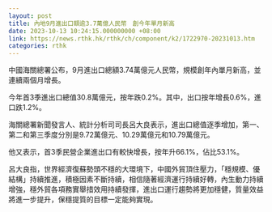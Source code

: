 ```yaml
---
layout: post
title: 內地9月進出口額逾3.7萬億人民幣　創今年單月新高
date: 2023-10-13 10:24:15.000000000 +08:00
link: https://news.rthk.hk/rthk/ch/component/k2/1722970-20231013.htm
categories: rthk
---
```


中國海關總署公布，9月進出口總額3.74萬億元人民幣，規模創年內單月新高，並連續兩個月增長。

今年首3季進出口總值30.8萬億元，按年跌0.2%。其中，出口按年增長0.6%，進口跌1.2%。

海關總署新聞發言人、統計分析司司長呂大良表示，進出口總值逐季增加，第一、第二和第三季度分別是9.72萬億元、10.29萬億元和10.79萬億元。

他又表示，首3季民營企業進出口有較快增長，按年升66.1%，佔比53.1%。

呂大良指，世界經濟復蘇勢頭不穩的大環境下，中國外貿頂住壓力，「穩規模、優結構」持續推進，積極因素不斷持續，相信隨著經濟運行持續好轉，內生動力持續增強，穩外貿各項務實舉措效用持續發揮，進出口運行趨勢將更加穩健，質量效益將進一步提升，保穩提質的目標一定能夠實現。
